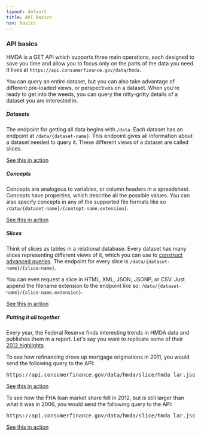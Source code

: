 ```yaml
---
layout: default
title: API Basics
nav: basics
---
```


### API basics

HMDA is a GET API which supports three main operations, each designed to save you time and allow you to focus only on
the parts of the data you need. It lives at ```https://api.consumerfinance.gov/data/hmda```.

You can query an entire dataset, but you can also take advantage of different pre-loaded views, or perspectives on a dataset. 
When you're ready to get into the weeds, you can query the nitty-gritty details of a dataset you are interested in.

##### Datasets
The endpoint for getting all data begins with ```/data```. Each dataset has an endpoint at ```/data/{dataset-name}```. This endpoint gives 
all information about a dataset needed to query it. These different views of a dataset are called slices. 

<a href="console/#!/data/getDataset_get_1" class="action-arrow">See this in action <i class="icon-right"> </i></a>

##### Concepts
Concepts are analogous to variables, or column headers in a spreadsheet. Concepts have properties, which describe all the possible values. You can also specify concepts in any of the supported file formats like so ```/data/{dataset-name}/{contept-name.extension}```. 

<a href="console/#!/hmda/getConceptHmda_get_1" class="action-arrow">See this in action <i class="icon-right"> </i></a>

##### Slices
Think of slices as tables in a relational database. Every dataset has many slices representing different views of it, which you can use to <a href="queries.html">construct advanced queries</a>. The endpoint for
every slice is ```/data/{dataset-name}/{slice-name}```. 

You can even request a slice in HTML, XML, JSON, JSONP, or CSV. Just append the filename extension to the endpoint like so:
```/data/{dataset-name}/{slice-name.extension}```. 

<a href="console/#!/hmda/querySliceHmda_get_2" class="action-arrow"> See this in action <i class="icon-right"> </i></a>

##### Putting it all together
Every year, the Federal Reserve finds interesting trends in HMDA data and publishes them in a report. Let's say you want to replicate some of their [2012 highlights](http://www.consumerfinance.gov/hmda/learn-more#highlights). 

To see how refinancing drove up mortgage originations in 2011, you would send the following query to the API:
<pre>https://api.consumerfinance.gov/data/hmda/slice/hmda_lar.json?%24group=denial_reason_name_1,county_name,applicant_ethnicity_name&amp;%24orderBy=applicant_ethnicity_name,county_name,denial_reason_name_1&amp;%24select=COUNT(),denial_reason_name_1,county_name,applicant_ethnicity_name&amp;%24where=as_of_year=2012+AND+state_code=25+AND+(property_type=1+OR+property_type=2)+AND+owner_occupancy=1+AND+lien_status=1+AND+action_taken=1&amp;%24limit=0&amp;_=1382870699628</pre>
<a href="console/#!/hmda/querySliceHmda_get_2" class="action-arrow"> See this in action <i class="icon-right"> </i></a>

To see how the FHA loan market share fell in 2012, but is still larger than what it was in 2006, you would send the following query to the API:
<pre>https://api.consumerfinance.gov/data/hmda/slice/hmda_lar.json?%24group=denial_reason_name_1,county_name,applicant_ethnicity_name&amp;%24orderBy=applicant_ethnicity_name,county_name,denial_reason_name_1&amp;%24select=COUNT(),denial_reason_name_1,county_name,applicant_ethnicity_name&amp;%24where=as_of_year=2012+AND+state_code=25+AND+(property_type=1+OR+property_type=2)+AND+owner_occupancy=1+AND+lien_status=1+AND+action_taken=1&amp;%24limit=0&amp;_=1382870699628</pre>
<a href="console/#!/hmda/querySliceHmda_get_2" class="action-arrow"> See this in action <i class="icon-right"> </i></a>

<body id="basics"></body>
